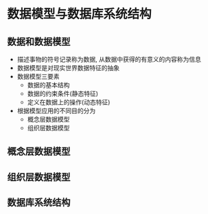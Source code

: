 # 数据模型与数据库系统结构

## 数据和数据模型
- 描述事物的符号记录称为数据, 从数据中获得的有意义的内容称为信息
- 数据模型是对现实世界数据特征的抽象
- 数据模型三要素
    - 数据的基本结构
    - 数据的约束条件(静态特征)
    - 定义在数据上的操作(动态特征)
- 根据模型应用的不同目的分为
    - 概念层数据模型
    - 组织层数据模型
## 概念层数据模型

## 组织层数据模型

## 数据库系统结构